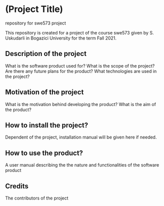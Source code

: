 # (Project Title)
repository for swe573 project

This repository is created for a project of the course swe573 given by S. Uskudarli in Bogazici University for the term Fall 2021.

## Description of the project

What is the software product used for?
What is the scope of the project? 
Are there any future plans for the product? 
What technologies are used in the project?

## Motivation of the project

What is the motivation behind developing the product?
What is the aim of the product?

## How to install the project?

Dependent of the project, installation manual will be given here if needed.

## How to use the product?

A user manual describing the the nature and functionalities of the software product

## Credits

The contributors of the project





